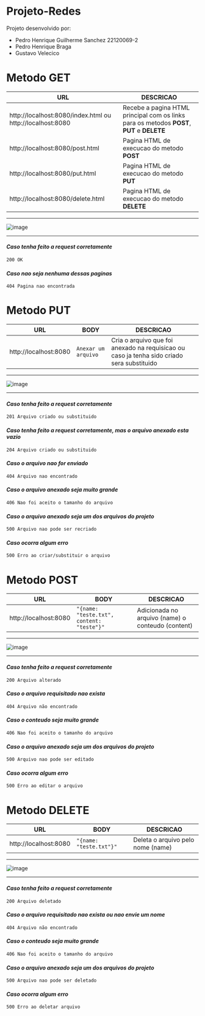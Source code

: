 # Projeto-Redes
Projeto desenvolvido por:
* Pedro Henrique Guilherme Sanchez 22120069-2
* Pedro Henrique Braga
* Gustavo Velecico


# Metodo GET

| URL | DESCRICAO |
| ------------------- | ------------------- |
| http://localhost:8080/index.html ou http://localhost:8080 | Recebe a pagina HTML principal com os links para os metodos **POST**, **PUT** e **DELETE** |
| http://localhost:8080/post.html | Pagina HTML de execucao do metodo **POST** |
| http://localhost:8080/put.html | Pagina HTML de execucao do metodo **PUT** |
| http://localhost:8080/delete.html | Pagina HTML de execucao do metodo **DELETE** |

***
![image](https://user-images.githubusercontent.com/35739467/166007716-2fd5831d-a93e-460d-ad40-8e93441e8c74.png)
***

#### *Caso tenha feito a request corretamente*
```200 OK```

#### *Caso nao seja nenhuma dessas paginas*
```404 Pagina nao encontrada```

# Metodo PUT

| URL | BODY | DESCRICAO |
| ------------------- | ------------------- | ------------------- |
| http://localhost:8080 | ```Anexar um arquivo``` | Cria o arquivo que foi anexado na requisicao ou caso ja tenha sido criado sera substituido |

***
![image](https://user-images.githubusercontent.com/35739467/166008090-9d1ff220-122e-4a41-acbf-3f71e7808706.png)
***

#### *Caso tenha feito a request corretamente*
```201 Arquivo criado ou substituido```

#### *Caso tenha feito a request corretamente, mas o arquivo anexado esta vazio*
```204 Arquivo criado ou substituido```

#### *Caso o arquivo nao for enviado*
```404 Arquivo nao encontrado```

#### *Caso o arquivo anexado seja muito grande*
```406 Nao foi aceito o tamanho do arquivo```

#### *Caso o arquivo anexado seja um dos arquivos do projeto*
```500 Arquivo nao pode ser recriado```

#### *Caso ocorra algum erro*
```500 Erro ao criar/substituir o arquivo```

# Metodo POST

| URL | BODY | DESCRICAO |
| ------------------- | ------------------- | ------------------- |
| http://localhost:8080 | ```"{name: "teste.txt", content: "teste"}"``` | Adicionada no arquivo (name) o conteudo (content) |

***
![image](https://user-images.githubusercontent.com/35739467/166008007-549705fa-c6b4-41f3-9ea7-e11c4dd94a7c.png)
***

#### *Caso tenha feito a request corretamente*
```200 Arquivo alterado```

#### *Caso o arquivo requisitado nao exista*
```404 Arquivo não encontrado```

#### *Caso o conteudo seja muito grande*
```406 Nao foi aceito o tamanho do arquivo```

#### *Caso o arquivo anexado seja um dos arquivos do projeto*
```500 Arquivo nao pode ser editado```

#### *Caso ocorra algum erro*
```500 Erro ao editar o arquivo```


# Metodo DELETE

| URL | BODY | DESCRICAO |
| ------------------- | ------------------- | ------------------- |
| http://localhost:8080 | ```"{name: "teste.txt"}"``` | Deleta o arquivo pelo nome (name) |

***
![image](https://user-images.githubusercontent.com/35739467/166008119-217eb7ca-7b34-4512-8564-1e6fc5d9923e.png)
***

#### *Caso tenha feito a request corretamente*
```200 Arquivo deletado```

#### *Caso o arquivo requisitado nao exista ou nao envie um nome*
```404 Arquivo não encontrado```

#### *Caso o conteudo seja muito grande*
```406 Nao foi aceito o tamanho do arquivo```

#### *Caso o arquivo anexado seja um dos arquivos do projeto*
```500 Arquivo nao pode ser deletado```

#### *Caso ocorra algum erro*
```500 Erro ao deletar arquivo```


